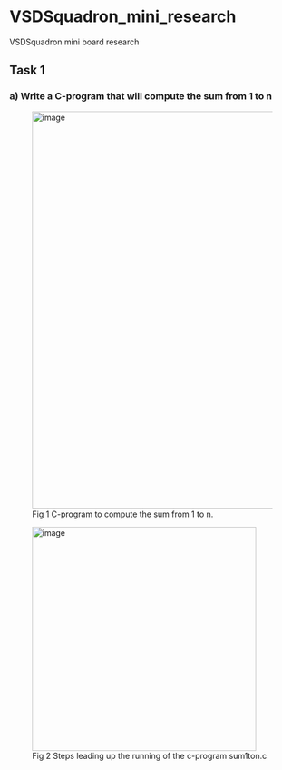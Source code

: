 # VSDSquadron_mini_research
VSDSquadron mini board research 
## Task 1 
### a) Write a C-program that will compute the sum from 1 to n
<figure>
<img width="701" alt="image" src="https://github.com/SubhroRoy/VSDSquadron_mini_research/assets/169291565/36907b62-59b8-4fbf-8124-b3fbb512c1a6"> <br>
<figurecaption>
Fig 1 C-program to compute the sum from 1 to n.<br>  
</figurecaption>
</figure>
<figure>
<img width="395" alt="image" src="https://github.com/SubhroRoy/VSDSquadron_mini_research/assets/169291565/15213c67-6a8c-49c9-a34c-8981e75fbd32"><br>
<figurecaption>Fig 2 Steps leading up the running of the c-program sum1ton.c</figurecaption>
</figure>
